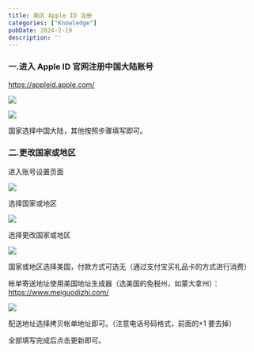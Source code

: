 ```yaml
---
title: 美区 Apple ID 注册
categories: ["Knowledge"]
pubDate: 2024-2-19
description: ''
---
```


### 一.进入 Apple ID 官网注册中国大陆账号

https://appleid.apple.com/

![](https://cdn.jsdelivr.net/gh/SUNSIR007/picx-images-hosting@master/20240219/截屏2024-02-19-15.45.16.jf0gkkrddow.png)

![](https://cdn.jsdelivr.net/gh/SUNSIR007/picx-images-hosting@master/20240219/截屏2024-02-19-15.47.19.276ufalftphc.png)

国家选择中国大陆，其他按照步骤填写即可。

### 二.更改国家或地区

进入账号设置页面

![](https://cdn.jsdelivr.net/gh/SUNSIR007/picx-images-hosting@master/20240219/截屏2024-02-19-15.49.43.194h4uhpntr4.png)

选择国家或地区

![](https://cdn.jsdelivr.net/gh/SUNSIR007/picx-images-hosting@master/20240219/截屏2024-02-19-15.52.19.6pyfrogxblo0.png)

选择更改国家或地区

![](https://cdn.jsdelivr.net/gh/SUNSIR007/picx-images-hosting@master/20240219/截屏2024-02-19-15.53.42.zaw3o8eh6i8.png)

国家或地区选择美国，付款方式可选无（通过支付宝买礼品卡的方式进行消费）

帐单寄送地址使用美国地址生成器（选美国的免税州，如蒙大拿州）：https://www.meiguodizhi.com/ 

![](https://cdn.jsdelivr.net/gh/SUNSIR007/picx-images-hosting@master/20240219/截屏2024-02-19-15.56.29.56nw12khzu00.png)

配送地址选择拷贝帐单地址即可。（注意电话号码格式，前面的+1 要去掉）

全部填写完成后点击更新即可。